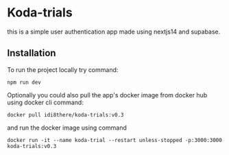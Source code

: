 # Koda-trials

this is a simple user authentication app made using nextjs14 and supabase.

## Installation

To run the project locally try command:

    npm run dev 

Optionally you could also pull the app's docker image from docker hub using docker cli command:

    docker pull idi8there/koda-trials:v0.3

and run the docker image using command

    docker run -it --name koda-trial --restart unless-stopped -p:3000:3000 koda-trials:v0.3
